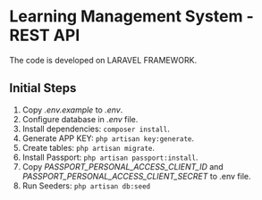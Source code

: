 # Learning Management System - REST API  
The code is developed on LARAVEL FRAMEWORK.  

## Initial Steps
1. Copy *.env.example* to *.env*.
2. Configure database in *.env* file.
3. Install dependencies: `composer install`.
4. Generate APP KEY: `php artisan key:generate`.
5. Create tables: `php artisan migrate`.
6. Install Passport: `php artisan passport:install`.
7. Copy *PASSPORT_PERSONAL_ACCESS_CLIENT_ID* and *PASSPORT_PERSONAL_ACCESS_CLIENT_SECRET* to .env file.
8. Run Seeders: `php artisan db:seed`